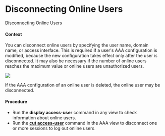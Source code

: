 Disconnecting Online Users
==========================

Disconnecting Online Users

#### Context

You can disconnect online users by specifying the user name, domain name, or access interface. This is required if a user's AAA configuration is modified, because the new configuration takes effect only after the user is disconnected. It may also be necessary if the number of online users reaches the maximum value or online users are unauthorized users.

![](public_sys-resources/note_3.0-en-us.png) 

If the AAA configuration of an online user is deleted, the online user may be disconnected.



#### Procedure

* Run the **display access-user** command in any view to check information about online users.
* Run the [**cut access-user**](cmdqueryname=cut+access-user) command in the AAA view to disconnect one or more sessions to log out online users.